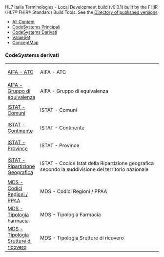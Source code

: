 <style>
  /* Style the tab content */
  .tabcontent {
    display: none;
  }
</style>
<p id="publish-box">HL7 Italia Terminologies - Local Development build (v0.0.1) built by the FHIR (HL7® FHIR® Standard) Build Tools. See the <a href="http://140.164.14.210/terminology/site/history.html">Directory of published versions</a></p>
<ul class="nav nav-tabs">
  <li id="l1" class="nav-item">
    <a class="nav-link" aria-current="page" href="./artifacts.html">All Content</a>
  </li>
  <li  id="l2" class="nav-item">
    <a class="nav-link" href="./principalCodesystem.html">CodeSystems Principali</a>
  </li>
  <li id="l3" class="nav-item active">
    <a class="nav-link" href="./anotherCodesystem.html">CodeSystems Derivati</a>
  </li>
  <li id="l4" class="nav-item">
    <a class="nav-link" href="./allValueset.html">ValueSet</a>
  </li>
  <li id="l5" class="nav-item">
    <a class="nav-link" href="./allConceptmap.html">ConceptMap</a>
  </li>
</ul>



  <h3>CodeSystems derivati</h3>
  <table class="table table-hover table-bordered table-sm">
  <col style="width:20%" />
  <tbody>
    <tr>
      <td style="column-width:30%">
        <a href="CodeSystem-aifa-atc.html" title="CodeSystem/aifa-atc">AIFA - ATC</a>
      </td>
      <td>
        <p>AIFA - ATC</p>
      </td>
    </tr>
    <tr>
      <td style="column-width:30%">
        <a href="CodeSystem-aifa-gruppo-equivalenza.html" title="CodeSystem/aifa-gruppo-equivalenza">AIFA - Gruppo di equivalenza</a>
      </td>
      <td>
        <p>AIFA - Gruppo di equivalenza</p>
      </td>
    </tr>
    <tr>
      <td style="column-width:30%">
        <a href="CodeSystem-istat-comuni.html" title="CodeSystem/istat-comuni">ISTAT - Comuni</a>
      </td>
      <td>
        <p>ISTAT - Comuni</p>
      </td>
    </tr>
    <tr>
      <td style="column-width:30%">
        <a href="CodeSystem-istat-continente.html" title="CodeSystem/istat-continente">ISTAT - Continente</a>
      </td>
      <td>
        <p>ISTAT - Continente</p>
      </td>
    </tr>
    <tr>
      <td style="column-width:30%">
        <a href="CodeSystem-province-istat.html" title="CodeSystem/province-istat">ISTAT - Province</a>
      </td>
      <td>
        <p>ISTAT - Province</p>
      </td>
    </tr>
    <tr>
      <td style="column-width:30%">
        <a href="CodeSystem-istat-ripartizione-geografica.html" title="CodeSystem/istat-ripartizione-geografica">ISTAT - Ripartizione Geografica</a>
      </td>
      <td>
        <p>ISTAT - Codice Istat della Ripartizione geografica secondo la suddivisione del territorio nazionale</p>
      </td>
    </tr>
    <tr>
      <td style="column-width:30%">
        <a href="CodeSystem-minsan-regione.html" title="CodeSystem/minsan-regione">MDS - Codici Regioni / PPAA</a>
      </td>
      <td>
        <p>MDS - Codici Regioni / PPAA</p>
      </td>
    </tr>
    <tr>
      <td style="column-width:30%">
        <a href="CodeSystem-mds-tipologia-farmacia.html" title="CodeSystem/mds-tipologia-farmacia">MDS - Tipologia Farmacia</a>
      </td>
      <td>
        <p>MDS - Tipologia Farmacia</p>
      </td>
    </tr>
    <tr>
      <td style="column-width:30%">
        <a href="CodeSystem-mds-tipo-struttura.html" title="CodeSystem/mds-tipo-struttura">MDS - Tipologia Srutture di ricovero</a>
      </td>
      <td>
        <p>MDS - Tipologia Srutture di ricovero</p>
      </td>
    </tr>
  </tbody>
</table>
<script>
document.getElementsByClassName("markdown-toc")[0].remove()
box=document.getElementById('publish-box');
box.remove()
</script>